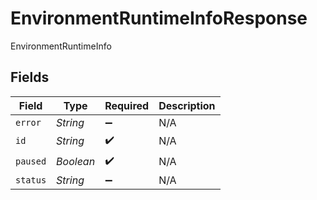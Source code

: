 # EnvironmentRuntimeInfoResponse

EnvironmentRuntimeInfo


## Fields

| Field              | Type               | Required           | Description        |
| ------------------ | ------------------ | ------------------ | ------------------ |
| `error`            | *String*           | :heavy_minus_sign: | N/A                |
| `id`               | *String*           | :heavy_check_mark: | N/A                |
| `paused`           | *Boolean*          | :heavy_check_mark: | N/A                |
| `status`           | *String*           | :heavy_minus_sign: | N/A                |